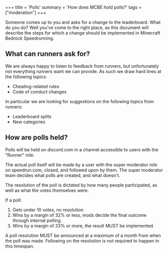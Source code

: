 +++
title = 'Polls'
summary = 'How does MCBE hold polls?'
tags = ["moderation"]
+++

Someone comes up to you and asks for a change to the leaderboard. What
do you do? Well you've come to the right place, as this document will
describe the steps for which a change should be implemented in Minecraft
Bedrock Speedrunning.

What can runners ask for?
-------------------------

We are always happy to listen to feedback from runners, but
unfortunately not everything runners want we can provide. As such we
draw hard lines at the following topics:

- Cheating-related rules
- Code of conduct changes

In particular we are looking for suggestions on the following topics
from runners:

- Leaderboard splits
- New categories

How are polls held?
-------------------

Polls will be held on discord.com in a channel accessible to users with
the "Runner" role.

The actual poll itself will be made by a user with the super moderator
role on speedrun.com, closed, and followed upon by them. The super
moderator team decides what polls are created, and what doesn't.

The resolution of the poll is dictated by how many people participated,
as well as what the votes themselves were.

If a poll:
1. Gets under 10 votes, no resolution
2. Wins by a margin of 32% or less, mods decide the final outcome
   through internal polling.
3. Wins by a margin of 33% or more, the result MUST be implemented.

A poll resolution MUST be announced at a maximum of a month from when
the poll was made. Following on the resolution is not required to happen
in this timespan.


